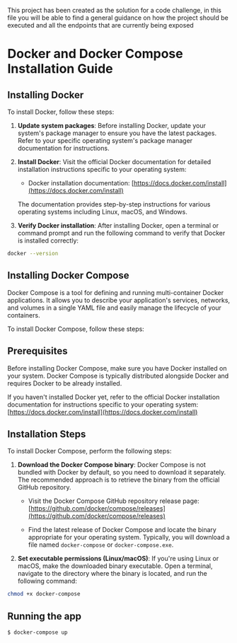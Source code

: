 This project has been created as the solution for a code challenge, in this file you will be able to find a general guidance on how the project should be executed and all the endpoints that are currently being exposed

# Docker and Docker Compose Installation Guide

## Installing Docker

To install Docker, follow these steps:

1. **Update system packages**: Before installing Docker, update your system's package manager to ensure you have the latest packages. Refer to your specific operating system's package manager documentation for instructions.

2. **Install Docker**: Visit the official Docker documentation for detailed installation instructions specific to your operating system:

   - Docker installation documentation: [https://docs.docker.com/install](https://docs.docker.com/install)

   The documentation provides step-by-step instructions for various operating systems including Linux, macOS, and Windows.

3. **Verify Docker installation**: After installing Docker, open a terminal or command prompt and run the following command to verify that Docker is installed correctly:

```bash
docker --version
```

## Installing Docker Compose

Docker Compose is a tool for defining and running multi-container Docker applications. It allows you to describe your application's services, networks, and volumes in a single YAML file and easily manage the lifecycle of your containers.

To install Docker Compose, follow these steps:

## Prerequisites

Before installing Docker Compose, make sure you have Docker installed on your system. Docker Compose is typically distributed alongside Docker and requires Docker to be already installed.

If you haven't installed Docker yet, refer to the official Docker installation documentation for instructions specific to your operating system: [https://docs.docker.com/install](https://docs.docker.com/install)

## Installation Steps

To install Docker Compose, perform the following steps:

1. **Download the Docker Compose binary**: Docker Compose is not bundled with Docker by default, so you need to download it separately. The recommended approach is to retrieve the binary from the official GitHub repository.

   - Visit the Docker Compose GitHub repository release page: [https://github.com/docker/compose/releases](https://github.com/docker/compose/releases)

   - Find the latest release of Docker Compose and locate the binary appropriate for your operating system. Typically, you will download a file named `docker-compose` or `docker-compose.exe`.

2. **Set executable permissions (Linux/macOS)**: If you're using Linux or macOS, make the downloaded binary executable. Open a terminal, navigate to the directory where the binary is located, and run the following command:

```bash
chmod +x docker-compose
```

## Running the app

```bash
$ docker-compose up
```
